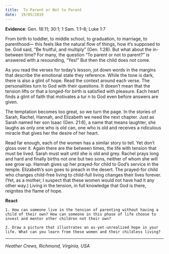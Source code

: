 ```yaml
---
title:  To Parent or Not to Parent
date:  19/05/2019
---
```


**Evidence**: Gen. 18:11; 30:1; 1 Sam. 1:1–8; Luke 1:7

From birth to toddler, to middle school, to graduation, to marriage, to parenthood— this feels like the natural flow of things, how it’s supposed to be. God said, “Be fruitful, and multiply” (Gen. 1:28). But what about the in-between time? For many, the question “To parent or not to parent?” is answered with a resounding, “Yes!” But then the child does not come.

As you read the verses for today’s lesson, jot down words in the margins that describe the emotional state they reference. While the tone is dark, there is also a glint of hope. Read the context around each verse. The personalities turn to God with their questions. It doesn’t mean that the tension lifts or that a longed-for birth is satisfied with pleasure. Each heart finds a glint of faith that motivates a tur n to God even before answers are given.

The temptation becomes too great, so we turn the page. In the stories of Sarah, Rachel, Hannah, and Elizabeth we need the next chapter. Just as Sarah named her son Isaac (Gen. 21:6), a name that means laughter, she laughs as only one who is old can, one who is old and receives a ridiculous miracle that gives her the desire of her heart.

Read far enough, each of the women has a similar story to tell. Yet don’t gloss over it. Again there are the between times, the life with tension that must be lived. Sarah must wait until she is old and grey. Rachel prays long and hard and finally births not one but two sons, neither of whom she will see grow up. Hannah gives up her prayed-for child to God’s service in the temple. Elizabeth’s son goes to preach in the desert. The prayed-for child who changes child-free living to child-full living changes their lives forever. (Yet, as a mother, I suspect that these women would not have had it any other way.) Living in the tension, in full knowledge that God is there, reignites the flame of hope.

**React**

`1. How can someone live in the tension of parenting without having a child of their own? How can someone in this phase of life choose to invest and mentor other children not their own?`

`2. Draw a picture that illustrates an as-yet-unrealized hope in your life. What can you learn from these women and their childless living?`

---

_Heather Crews, Richmond, Virginia, USA_